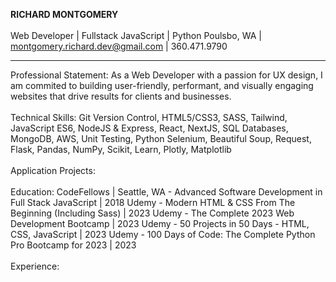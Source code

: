 <strong>RICHARD MONTGOMERY</strong>
<br>
<br>
Web Developer | Fullstack JavaScript | Python
Poulsbo, WA | montgomery.richard.dev@gmail.com | 360.471.9790
<hr>
Professional Statement:
As a Web Developer with a passion for UX design, I am commited to building user-friendly, performant, and visually engaging websites that drive results for clients and businesses.
<br>
<br>
Technical Skills:
Git Version Control, HTML5/CSS3, SASS, Tailwind, JavaScript ES6, NodeJS & Express, React, NextJS, SQL Databases, MongoDB, AWS, Unit Testing, Python Selenium, Beautiful Soup, Request, Flask, Pandas, NumPy, Scikit, Learn, Plotly, Matplotlib
<br>
<br>
Application Projects:
<br>
<br>
Education:
CodeFellows | Seattle, WA - Advanced Software Development in Full Stack JavaScript | 2018
Udemy - Modern HTML & CSS From The Beginning (Including Sass) | 2023
Udemy - The Complete 2023 Web Development Bootcamp | 2023
Udemy - 50 Projects in 50 Days - HTML, CSS, JavaScript | 2023
Udemy - 100 Days of Code: The Complete Python Pro Bootcamp for 2023 | 2023
<br>
<br>
Experience: